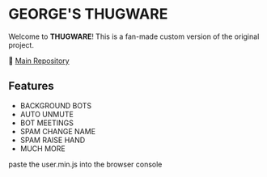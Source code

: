 # GEORGE'S THUGWARE

Welcome to **THUGWARE**! This is a fan-made custom version of the original project.

🔗 [Main Repository](https://github.com/shratt/Thug/blob/main/Build/Thug.min.js)

## Features

- BACKGROUND BOTS 
- AUTO UNMUTE
- BOT MEETINGS
- SPAM CHANGE NAME
- SPAM RAISE HAND
- MUCH MORE

paste the user.min.js into the browser console 
